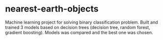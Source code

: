 # nearest-earth-objects

Machine learning project for solving binary classification problem. Built and trained 3 models based on decision trees (decision tree, random forest, gradient boosting). Models was compared and the best one was chosen.
